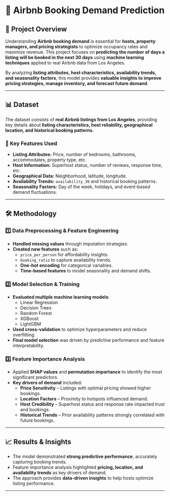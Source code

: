 # 🏡 Airbnb Booking Demand Prediction

## 📌 Project Overview
Understanding **Airbnb booking demand** is essential for **hosts, property managers, and pricing strategists** to optimize occupancy rates and maximize revenue. This project focuses on **predicting the number of days a listing will be booked in the next 30 days** using **machine learning techniques** applied to real Airbnb data from Los Angeles.

By analyzing **listing attributes, host characteristics, availability trends, and seasonality factors**, this model provides **valuable insights to improve pricing strategies, manage inventory, and forecast future demand**.

---

## 📊 Dataset
The dataset consists of **real Airbnb listings from Los Angeles**, providing key details about **listing characteristics, host reliability, geographical location, and historical booking patterns**.

### **🔑 Key Features Used**
- **Listing Attributes:** Price, number of bedrooms, bathrooms, accommodates, property type, etc.
- **Host Information:** Superhost status, number of reviews, response time, etc.
- **Geographical Data:** Neighborhood, latitude, longitude.
- **Availability Trends:** `availability_30` and historical booking patterns.
- **Seasonality Factors:** Day of the week, holidays, and event-based demand fluctuations.

---

## 🛠️ Methodology

### **1️⃣ Data Preprocessing & Feature Engineering**
- **Handled missing values** through imputation strategies.
- **Created new features** such as:
  - `price_per_person` for affordability insights.
  - `booking_ratio` to capture availability trends.
  - **One-hot encoding** for categorical variables.
  - **Time-based features** to model seasonality and demand shifts.

### **2️⃣ Model Selection & Training**
- **Evaluated multiple machine learning models**:
  - Linear Regression  
  - Decision Trees  
  - Random Forest  
  - XGBoost  
  - LightGBM  
- **Used cross-validation** to optimize hyperparameters and reduce overfitting.
- **Final model selection** was driven by predictive performance and feature interpretability.

### **3️⃣ Feature Importance Analysis**
- Applied **SHAP values** and **permutation importance** to identify the most significant predictors.
- **Key drivers of demand** included:
  - **Price Sensitivity** – Listings with optimal pricing showed higher bookings.
  - **Location Factors** – Proximity to hotspots influenced demand.
  - **Host Credibility** – Superhost status and response rate impacted trust and bookings.
  - **Historical Trends** – Prior availability patterns strongly correlated with future bookings.

---

## 📈 Results & Insights
- The model demonstrated **strong predictive performance**, accurately capturing booking trends.
- Feature importance analysis highlighted **pricing, location, and availability trends** as key drivers of demand.
- The approach provides **data-driven insights** to help hosts optimize listing performance.

---

